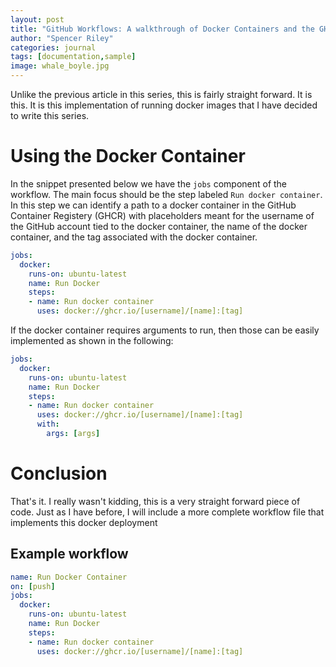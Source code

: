 ```yaml
---
layout: post
title: "GitHub Workflows: A walkthrough of Docker Containers and the GHCR Part 2"
author: "Spencer Riley"
categories: journal
tags: [documentation,sample]
image: whale_boyle.jpg
---
```


Unlike the previous article in this series, this is fairly straight forward. It is this. It is this implementation of running docker images that I have decided to write this series. 

# Using the Docker Container
In the snippet presented below we have the `jobs` component of the workflow. The main focus should be the step labeled `Run docker container`. In this step we can identify a path to a docker container in the GitHub Container Registery (GHCR) with placeholders meant for the username of the GitHub account tied to the docker container, the name of the docker container, and the tag associated with the docker container. 

```yml
jobs:
  docker:
    runs-on: ubuntu-latest
    name: Run Docker
    steps:
    - name: Run docker container
      uses: docker://ghcr.io/[username]/[name]:[tag]
```
If the docker container requires arguments to run, then those can be easily implemented as shown in the following:
```yml
jobs:
  docker:
    runs-on: ubuntu-latest
    name: Run Docker
    steps:
    - name: Run docker container
      uses: docker://ghcr.io/[username]/[name]:[tag]
      with:
        args: [args]
```

# Conclusion
That's it. I really wasn't kidding, this is a very straight forward piece of code. Just as I have before, I will include a more complete workflow file that implements this docker deployment

## Example workflow
```yml
name: Run Docker Container
on: [push]
jobs:
  docker:
    runs-on: ubuntu-latest
    name: Run Docker
    steps:
    - name: Run docker container
      uses: docker://ghcr.io/[username]/[name]:[tag]
```
